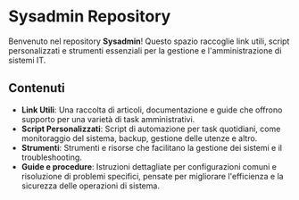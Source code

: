 # Sysadmin Repository

Benvenuto nel repository **Sysadmin**! Questo spazio raccoglie link utili, script personalizzati e strumenti essenziali per la gestione e l'amministrazione di sistemi IT.

## Contenuti

- **Link Utili**: Una raccolta di articoli, documentazione e guide che offrono supporto per una varietà di task amministrativi.
- **Script Personalizzati**: Script di automazione per task quotidiani, come monitoraggio del sistema, backup, gestione delle utenze e altro.
- **Strumenti**: Strumenti e risorse che facilitano la gestione dei sistemi e il troubleshooting.
- **Guide e procedure**: Istruzioni dettagliate per configurazioni comuni e risoluzione di problemi specifici, pensate per migliorare l'efficienza e la sicurezza delle operazioni di sistema.

